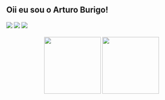 ## Oii eu sou o Arturo Burigo!

 
<div> 
  <a href="https://instagram.com/arturoburigo target="_blank"><img src="https://img.shields.io/badge/-Instagram-%23E4405F?style=for-the-badge&logo=instagram&logoColor=white" target="_blank"></a>
  <a href = "mailto:burigoarturo3@gmail.com"><img src="https://img.shields.io/badge/-Gmail-%23333?style=for-the-badge&logo=gmail&logoColor=white" target="_blank"></a>
  <a href="https://www.linkedin.com/in/arturoburigo" target="_blank"><img src="https://img.shields.io/badge/-LinkedIn-%230077B5?style=for-the-badge&logo=linkedin&logoColor=white" target="_blank"></a> 
 </div>


<div align="center" dir="auto">
  <img height="150px" src="https://github-readme-stats.vercel.app/api?username=arturoburigo&show_icons=true&theme=merko" style="max-width: 100%;">
  <img height="150px" src="https://github-readme-stats.vercel.app/api/top-langs/?username=arturoburigo&layout=compact&theme=merko" style="max-width: 100%;"></a>
</div>
  

<style>
div {
  margin-top: 20px;
}
</style>
